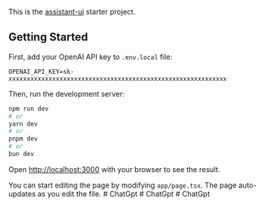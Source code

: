 This is the [assistant-ui](https://github.com/Yonom/assistant-ui) starter project.

## Getting Started

First, add your OpenAI API key to `.env.local` file:

```
OPENAI_API_KEY=sk-xxxxxxxxxxxxxxxxxxxxxxxxxxxxxxxxxxxxxxxxxxxxxxxxxxxxxxxxxxxx
```

Then, run the development server:

```bash
npm run dev
# or
yarn dev
# or
pnpm dev
# or
bun dev
```

Open [http://localhost:3000](http://localhost:3000) with your browser to see the result.

You can start editing the page by modifying `app/page.tsx`. The page auto-updates as you edit the file.
#   C h a t G p t  
 #   C h a t G p t  
 #   C h a t G p t  
 